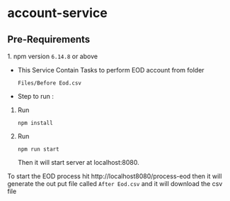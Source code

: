 # account-service

<h2>Pre-Requirements</h2>
1. npm version <code>6.14.8</code> or above

* This Service Contain Tasks to perform EOD account from folder <pre><code>Files/Before Eod.csv</code></pre>

* Step to run :
1. Run <pre><code>npm install</code></pre>
2. Run <pre><code>npm run start</code></pre>
Then it will start server at localhost:8080.

To start the EOD process hit http://localhost8080/process-eod
then it will generate the out put file called <code>After Eod.csv</code> and it will download the csv file
